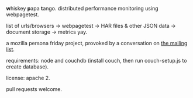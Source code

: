 **w**hiskey **p**apa **t**ango. distributed performance monitoring using webpagetest.

list of urls/browsers -> webpagetest -> HAR files & other JSON data -> document storage -> metrics yay.

a mozilla persona friday project, provoked by a conversation on [the mailing list](https://groups.google.com/forum/#!msg/mozilla.dev.identity/D59f9m72eyc/_ogjpnrFyZ8J).

requirements: node and couchdb (install couch, then run couch-setup.js to create database).

license: apache 2.

pull requests welcome.
